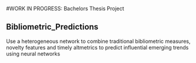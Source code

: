 #WORK IN PROGRESS: Bachelors Thesis Project

## Bibliometric_Predictions
Use a heterogeneous network to combine traditional bibliometric measures, novelty features  and timely altmetrics to predict influential emerging trends using neural networks
